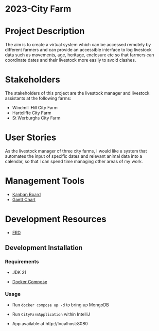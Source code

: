 # 2023-City Farm

# Project Description

The aim is to create a virtual system which can be accessed remotely by different farmers and can provide an accessible interface to log livestock data such as movements, age, heritage, enclosure etc so that farmers can coordinate dates and their livestock more easily to avoid clashes.

# Stakeholders

The stakeholders of this project are the livestock manager and livestock assistants at the following farms:

* Windmill Hill City Farm
* Hartcliffe City Farm
* St Werburghs City Farm

# User Stories

As the livestock manager of three city farms, I would like a system that automates the input of specific dates and relevant animal data into a calendar, so that I can spend time managing other areas of my work.

# Management Tools

* [Kanban Board](https://github.com/orgs/spe-uob/projects/113)
* [Gantt Chart](https://github.com/spe-uob/2023-CityFarm/raw/dev/Gantt%20Chart.xlsx)

# Development Resources

* [ERD](https://tinyurl.com/erddraft)

## Development Installation

### Requirements

- JDK 21

- [Docker Compose](https://docs.docker.com/compose/install/)

### Usage

- Run `docker compose up -d` to bring up MongoDB

- Run `CityFarmApplication` within IntelliJ

- App available at http://localhost:8080
